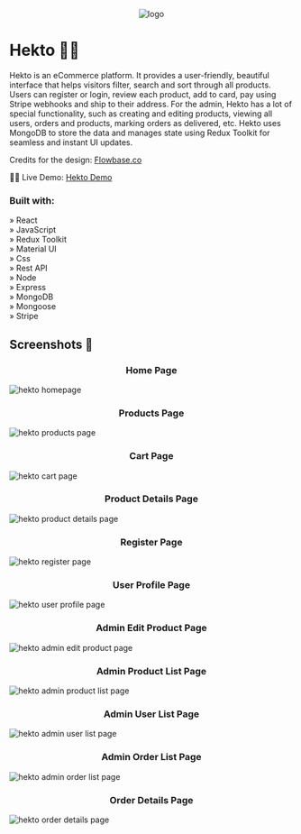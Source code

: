 <p align="center">
  <img src="https://github.com/EleneQ/Hekto---eCommerce-Store/assets/126418804/5367edbf-602b-4864-9574-b3b043f5c97f" alt="logo" />
</p>

# Hekto 👒👚

Hekto is an eCommerce platform. It provides a user-friendly, beautiful interface that helps visitors filter, search and sort through all products. Users can register or login, review each product, add to card, pay using Stripe webhooks and ship to their address. For the admin, Hekto has a lot of special functionality, such as creating and editing products, viewing all users, orders and products, marking orders as delivered, etc. Hekto uses MongoDB to store the data and manages state using Redux Toolkit for seamless and instant UI updates.

Credits for the design: [Flowbase.co](https://www.figma.com/community/file/1093372331682706566)

👩‍💻 Live Demo: [Hekto Demo](https://hekto-0me9.onrender.com/)

### Built with:

&raquo; React <br>
&raquo; JavaScript <br>
&raquo; Redux Toolkit <br>
&raquo; Material UI <br>
&raquo; Css <br>
&raquo; Rest API <br>
&raquo; Node <br>
&raquo; Express <br>
&raquo; MongoDB <br>
&raquo; Mongoose <br>
&raquo; Stripe <br>

## Screenshots 📸

<!-- Home Page -->
<h3 align="center">Home Page</h3>

![hekto homepage](https://github.com/EleneQ/Hekto---eCommerce-Store/assets/126418804/a38cc5a0-8dec-4539-b6b6-b544a64c5e51)

<!-- Products Page -->
<h3 align="center">Products Page</h3>

![hekto products page](https://github.com/EleneQ/Hekto---eCommerce-Store/assets/126418804/16c45d39-93f4-43b3-bba5-80929d2d7b1f)

<!-- Cart Page -->
<h3 align="center">Cart Page</h3>

![hekto cart page](https://github.com/EleneQ/Hekto---eCommerce-Store/assets/126418804/cdb0394b-912e-4525-9347-a03b918b1b7e)

<!-- Product Details Page -->
<h3 align="center">Product Details Page</h3>

![hekto product details page](https://github.com/EleneQ/Hekto---eCommerce-Store/assets/126418804/71f7e448-81b7-46aa-b111-59e736e6b817)

<!-- Register Page -->
<h3 align="center">Register Page</h3>

![hekto register page](https://github.com/EleneQ/Hekto---eCommerce-Store/assets/126418804/896b5beb-1d47-4698-a363-4e51ce367754)

<!-- User Profile Page -->
<h3 align="center">User Profile Page</h3>

![hekto user profile page](https://github.com/EleneQ/Hekto---eCommerce-Store/assets/126418804/a6205804-ec2a-47ef-aff8-87c76a3810ef)

<!-- Admin Edit Product Page -->
<h3 align="center">Admin Edit Product Page</h3>

![hekto admin edit product page](https://github.com/EleneQ/Hekto---eCommerce-Store/assets/126418804/efcc5ca5-1cfb-4f40-892a-c979314f0ac0)

<!-- Admin Product List Page -->
<h3 align="center">Admin Product List Page</h3>

![hekto admin product list page](https://github.com/EleneQ/Hekto---eCommerce-Store/assets/126418804/096585bc-22a4-48b7-b735-eb60b4d15f4d)

<!-- Admin User List Page -->
<h3 align="center">Admin User List Page</h3>

![hekto admin user list page](https://github.com/EleneQ/Hekto---eCommerce-Store/assets/126418804/b0d35ecf-1677-48e7-bd2b-4f910968cead)

<!-- Admin Order List Page -->
<h3 align="center">Admin Order List Page</h3>

![hekto admin order list page](https://github.com/EleneQ/Hekto---eCommerce-Store/assets/126418804/55b62e95-39cc-4d2e-9cda-1307a42d1a90)

<!-- Order Details Page -->
<h3 align="center">Order Details Page</h3>

![hekto order details page](https://github.com/EleneQ/Hekto---eCommerce-Store/assets/126418804/ea19fde1-c972-4e3e-82d7-99b98c3f4119)
